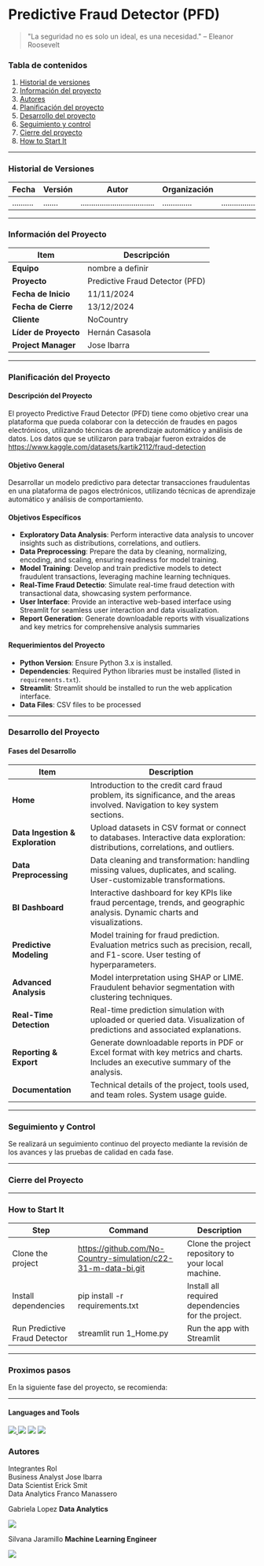 # Predictive Fraud Detector (PFD)

>"La seguridad no es solo un ideal, es una necesidad." – Eleanor Roosevelt

### Tabla de contenidos
1. [Historial de versiones](#historial-de-versiones)
2. [Información del proyecto](#información-del-proyecto)
3. [Autores](#autores)
4. [Planificación del proyecto](#planificación-del-proyecto)
5. [Desarrollo del proyecto](#desarrollo-del-proyecto)
6. [Seguimiento y control](#seguimiento-y-control)
7. [Cierre del proyecto](#cierre-del-proyecto)
8. [How to Start It](#How-to-Start-It)

---
### Historial de Versiones

| Fecha      | Versión | Autor                             | Organización | Descripción                                              |
|------------|---------|-----------------------------------|--------------|----------------------------------------------------------|
| .......... | ....... |...................................|..............|..........................................................|

---

### Información del Proyecto

| Item                  | Descripción                                |
|-----------------------|--------------------------------------------|
| **Equipo**            | nombre a definir                           |
| **Proyecto**          | Predictive Fraud Detector (PFD)            |
| **Fecha de Inicio**   | 11/11/2024                                 |
| **Fecha de Cierre**   | 13/12/2024                                 |
| **Cliente**           | NoCountry                                  |
| **Líder de Proyecto** | Hernán Casasola                            |
| **Project Manager**   | Jose Ibarra                                |

---

### Planificación del Proyecto

#### Descripción del Proyecto
El proyecto Predictive Fraud Detector (PFD) tiene como objetivo crear una plataforma que pueda colaborar con la detección de fraudes en pagos electrónicos, utilizando técnicas de aprendizaje automático y análisis de datos.
Los datos que se utilizaron para trabajar fueron extraidos de https://www.kaggle.com/datasets/kartik2112/fraud-detection

#### Objetivo General
Desarrollar un modelo predictivo para detectar transacciones fraudulentas en una plataforma de pagos electrónicos, utilizando técnicas de aprendizaje automático y análisis de comportamiento.

#### Objetivos Específicos
- **Exploratory Data Analysis**: Perform interactive data analysis to uncover insights such as distributions, correlations, and outliers.
- **Data Preprocessing**: Prepare the data by cleaning, normalizing, encoding, and scaling, ensuring readiness for model training.
- **Model Training**: Develop and train predictive models to detect fraudulent transactions, leveraging machine learning techniques.
- **Real-Time Fraud Detectio**: Simulate real-time fraud detection with transactional data, showcasing system performance.
- **User Interface**: Provide an interactive web-based interface using Streamlit for seamless user interaction and data visualization.
- **Report Generation**: Generate downloadable reports with visualizations and key metrics for comprehensive analysis summaries

#### Requerimientos del Proyecto
- **Python Version**: Ensure Python 3.x is installed.
- **Dependencies**: Required Python libraries must be installed (listed in `requirements.txt`).
- **Streamlit**: Streamlit should be installed to run the web application interface.
- **Data Files**: CSV files to be processed 

---

### Desarrollo del Proyecto

#### Fases del Desarrollo

| **Item**              | **Description**                           |
|-----------------------|-------------------------------------------|
| **Home**              | Introduction to the credit card fraud problem, its significance, and the areas involved. Navigation to key system sections. |
| **Data Ingestion & Exploration** | Upload datasets in CSV format or connect to databases. Interactive data exploration: distributions, correlations, and outliers. |
| **Data Preprocessing** | Data cleaning and transformation: handling missing values, duplicates, and scaling. User-customizable transformations. |
| **BI Dashboard**      | Interactive dashboard for key KPIs like fraud percentage, trends, and geographic analysis. Dynamic charts and visualizations. |
| **Predictive Modeling** | Model training for fraud prediction. Evaluation metrics such as precision, recall, and F1-score. User testing of hyperparameters. |
| **Advanced Analysis** | Model interpretation using SHAP or LIME. Fraudulent behavior segmentation with clustering techniques. |
| **Real-Time Detection** | Real-time prediction simulation with uploaded or queried data. Visualization of predictions and associated explanations. |
| **Reporting & Export** | Generate downloadable reports in PDF or Excel format with key metrics and charts. Includes an executive summary of the analysis. |
| **Documentation**     | Technical details of the project, tools used, and team roles. System usage guide. |



---

### Seguimiento y Control

Se realizará un seguimiento continuo del proyecto mediante la revisión de los avances y las pruebas de calidad en cada fase.


---

### Cierre del Proyecto


---

### How to Start It
| Step                       | Command                                    | Description                                                             |
|----------------------------|--------------------------------------------|-------------------------------------------------------------------------|
| Clone the project       | https://github.com/No-Country-simulation/c22-31-m-data-bi.git | Clone the project repository to your local machine.     |
| Install dependencies    | pip install -r requirements.txt                               | Install all required dependencies for the project.      |
| Run Predictive Fraud Detector       | streamlit run 1_Home.py                     | Run the app with Streamlit                                    |
---


### Proximos pasos

En la siguiente fase del proyecto, se recomienda:

---


#### Languages and Tools
<p align="left">
<a href="https://www.python.org/" target="_blank" rel="noreferrer"> <img src="https://img.shields.io/badge/Python-FFD43B?style=for-the-badge&logo=python&logoColor=blue"/> </a>
<a https://streamlit.io/" target="_blank" rel="noreferrer"> <img src="https://img.shields.io/badge/Streamlit-FF4B4B?style=for-the-badge&logo=Streamlit&logoColor=white"/> </a>
<a https://pandas.pydata.org/" target="_blank" rel="noreferrer"> <img src="https://img.shields.io/badge/Pandas-2C2D72?style=for-the-badge&logo=pandas&logoColor=white"/> </a>
<a https://matplotlib.org/" target="_blank" rel="noreferrer"> <img src="https://img.shields.io/badge/matplotlib-239120?style=for-the-badge&logo=plotly&logoColor=white"/> </a> 
</p>


### Autores

 Integrantes                       Rol          
Business Analyst              Jose Ibarra                               
Data Scientist                Erick Smit                                
Data Analytics                Franco Manassero                           

Gabriela Lopez
**Data Analytics**
<p><a href="http://www.linkedin.com/in/-gabriela-lopez" target="blank"><img src="https://img.shields.io/badge/LinkedIn-0077B5?style=for-the-badge&logo=linkedin&logoColor=white" /> </a></p>

Silvana Jaramillo
**Machine Learning Engineer**
<p><a href="https://linkedin.com/in/silvana-jaramillo" target="blank"><img src="https://img.shields.io/badge/LinkedIn-0077B5?style=for-the-badge&logo=linkedin&logoColor=white" /> </a></p>


